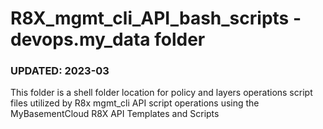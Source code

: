 # R8X_mgmt_cli_API_bash_scripts - devops.my_data folder

### UPDATED:  2023-03

This folder is a shell folder location for policy and layers operations script files utilized by R8x mgmt_cli API script operations using the MyBasementCloud R8X API Templates and Scripts

